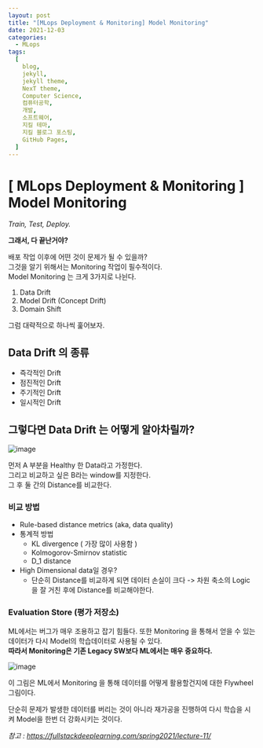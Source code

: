 ```yaml
---
layout: post
title: "[MLops Deployment & Monitoring] Model Monitoring"
date: 2021-12-03
categories:
  - MLops
tags:
  [
    blog,
    jekyll,
    jekyll theme,
    NexT theme,
    Computer Science,
    컴퓨터공학,
    개발,
    소프트웨어,
    지킬 테마,
    지킬 블로그 포스팅,
    GitHub Pages,
  ]
---
```


# [ MLops Deployment & Monitoring ] Model Monitoring

_Train, Test, Deploy._

**그래서, 다 끝난거야?**

배포 작업 이후에 어떤 것이 문제가 될 수 있을까?
</br>그것을 알기 위해서는 Monitoring 작업이 필수적이다.
</br>
Model Monitoring 는 크게 3가지로 나뉜다.

1. Data Drift
2. Model Drift (Concept Drift)
3. Domain Shift

그럼 대략적으로 하나씩 훑어보자.

## Data Drift 의 종류

- 즉각적인 Drift
- 점진적인 Drift
- 주기적인 Drift
- 일시적인 Drift

## 그렇다면 Data Drift 는 어떻게 알아차릴까?

![image](https://user-images.githubusercontent.com/37402136/144604342-5ec4228d-00dd-4033-8403-fe118a14e242.png)

먼저 A 부분을 Healthy 한 Data라고 가정한다.
<br/>
그리고 비교하고 싶은 B라는 window를 지정한다.
<br>
그 후 둘 간의 Distance를 비교한다.

### 비교 방법

- Rule-based distance metrics (aka, data quality)
- 통계적 방법
  - KL divergence ( 가장 많이 사용함 )
  - Kolmogorov-Smirnov statistic
  - D_1 distance
- High Dimensional data일 경우?
  - 단순히 Distance를 비교하게 되면 데이터 손실이 크다
    -> 차원 축소의 Logic을 잘 거친 후에 Distance를 비교해야한다.

### Evaluation Store (평가 저장소)

ML에서는 버그가 매우 조용하고 잡기 힘들다. 또한 Monitoring 을 통해서 얻을 수 있는 데이터가 다시 Model의 학습데이터로 사용될 수 있다.
<br>
**따라서 Monitoring은 기존 Legacy SW보다 ML에서는 매우 중요하다.**

![image](https://user-images.githubusercontent.com/37402136/144604749-96cf90d6-a8fe-4484-9e8e-29064bfcf12c.png)

이 그림은 ML에서 Monitoring 을 통해 데이터를 어떻게 활용할건지에 대한 Flywheel 그림이다.

단순히 문제가 발생한 데이터를 버리는 것이 아니라 재가공을 진행하여 다시 학습을 시켜 Model을 한번 더 강화시키는 것이다.

_참고 : https://fullstackdeeplearning.com/spring2021/lecture-11/_
